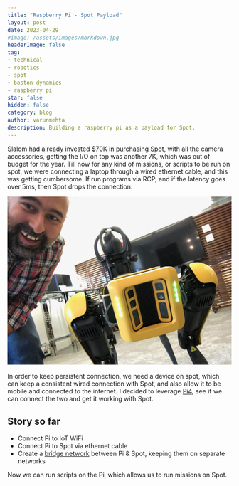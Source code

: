 ```yaml
---
title: "Raspberry Pi - Spot Payload"
layout: post
date: 2023-04-29
#image: /assets/images/markdown.jpg
headerImage: false
tag:
- technical
- robotics
- spot
- boston dynamics
- raspberry pi
star: false
hidden: false
category: blog
author: varunmehta
description: Building a raspberry pi as a payload for Spot.
---
```


Slalom had already invested $70K in [purchasing Spot](https://www.linkedin.com/in/spot-slalom-420aa5224/), with all the camera accessories, getting the I/O on top was another 7K, which was out of budget for the year. Till now for any kind of missions, or scripts to be run on spot, we were connecting a laptop through a wired ethernet cable, and this was getting cumbersome. If run programs via RCP, and if the latency goes over 5ms, then Spot drops the connection.

![Spot](/assets/images/posts/spot/IMG_1104.jpeg)

In order to keep persistent connection, we need a device on spot, which can keep a consistent wired connection with Spot, and also allow it to be mobile and connected to the internet. I decided to leverage [Pi4](https://www.raspberrypi.com/products/raspberry-pi-4-model-b/), see if we can connect the two and get it working with Spot. 

## Story so far
 * Connect Pi to IoT WiFi
 * Connect Pi to Spot via ethernet cable 
 * Create a [bridge network](https://www.willhaley.com/blog/raspberry-pi-wifi-ethernet-bridge/) between Pi & Spot, keeping them on separate networks 

Now we can run scripts on the Pi, which allows us to run missions on Spot.
